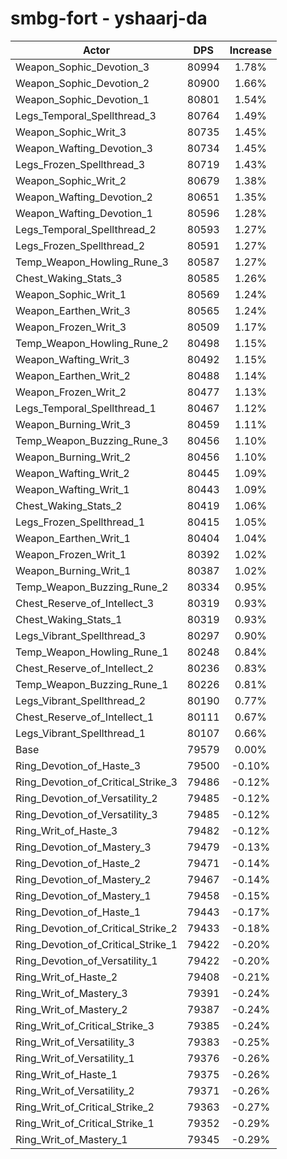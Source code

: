 # smbg-fort - yshaarj-da
| Actor | DPS | Increase |
|---|:---:|:---:|
|Weapon_Sophic_Devotion_3|80994|1.78%|
|Weapon_Sophic_Devotion_2|80900|1.66%|
|Weapon_Sophic_Devotion_1|80801|1.54%|
|Legs_Temporal_Spellthread_3|80764|1.49%|
|Weapon_Sophic_Writ_3|80735|1.45%|
|Weapon_Wafting_Devotion_3|80734|1.45%|
|Legs_Frozen_Spellthread_3|80719|1.43%|
|Weapon_Sophic_Writ_2|80679|1.38%|
|Weapon_Wafting_Devotion_2|80651|1.35%|
|Weapon_Wafting_Devotion_1|80596|1.28%|
|Legs_Temporal_Spellthread_2|80593|1.27%|
|Legs_Frozen_Spellthread_2|80591|1.27%|
|Temp_Weapon_Howling_Rune_3|80587|1.27%|
|Chest_Waking_Stats_3|80585|1.26%|
|Weapon_Sophic_Writ_1|80569|1.24%|
|Weapon_Earthen_Writ_3|80565|1.24%|
|Weapon_Frozen_Writ_3|80509|1.17%|
|Temp_Weapon_Howling_Rune_2|80498|1.15%|
|Weapon_Wafting_Writ_3|80492|1.15%|
|Weapon_Earthen_Writ_2|80488|1.14%|
|Weapon_Frozen_Writ_2|80477|1.13%|
|Legs_Temporal_Spellthread_1|80467|1.12%|
|Weapon_Burning_Writ_3|80459|1.11%|
|Temp_Weapon_Buzzing_Rune_3|80456|1.10%|
|Weapon_Burning_Writ_2|80456|1.10%|
|Weapon_Wafting_Writ_2|80445|1.09%|
|Weapon_Wafting_Writ_1|80443|1.09%|
|Chest_Waking_Stats_2|80419|1.06%|
|Legs_Frozen_Spellthread_1|80415|1.05%|
|Weapon_Earthen_Writ_1|80404|1.04%|
|Weapon_Frozen_Writ_1|80392|1.02%|
|Weapon_Burning_Writ_1|80387|1.02%|
|Temp_Weapon_Buzzing_Rune_2|80334|0.95%|
|Chest_Reserve_of_Intellect_3|80319|0.93%|
|Chest_Waking_Stats_1|80319|0.93%|
|Legs_Vibrant_Spellthread_3|80297|0.90%|
|Temp_Weapon_Howling_Rune_1|80248|0.84%|
|Chest_Reserve_of_Intellect_2|80236|0.83%|
|Temp_Weapon_Buzzing_Rune_1|80226|0.81%|
|Legs_Vibrant_Spellthread_2|80190|0.77%|
|Chest_Reserve_of_Intellect_1|80111|0.67%|
|Legs_Vibrant_Spellthread_1|80107|0.66%|
|Base|79579|0.00%|
|Ring_Devotion_of_Haste_3|79500|-0.10%|
|Ring_Devotion_of_Critical_Strike_3|79486|-0.12%|
|Ring_Devotion_of_Versatility_2|79485|-0.12%|
|Ring_Devotion_of_Versatility_3|79485|-0.12%|
|Ring_Writ_of_Haste_3|79482|-0.12%|
|Ring_Devotion_of_Mastery_3|79479|-0.13%|
|Ring_Devotion_of_Haste_2|79471|-0.14%|
|Ring_Devotion_of_Mastery_2|79467|-0.14%|
|Ring_Devotion_of_Mastery_1|79458|-0.15%|
|Ring_Devotion_of_Haste_1|79443|-0.17%|
|Ring_Devotion_of_Critical_Strike_2|79433|-0.18%|
|Ring_Devotion_of_Critical_Strike_1|79422|-0.20%|
|Ring_Devotion_of_Versatility_1|79422|-0.20%|
|Ring_Writ_of_Haste_2|79408|-0.21%|
|Ring_Writ_of_Mastery_3|79391|-0.24%|
|Ring_Writ_of_Mastery_2|79387|-0.24%|
|Ring_Writ_of_Critical_Strike_3|79385|-0.24%|
|Ring_Writ_of_Versatility_3|79383|-0.25%|
|Ring_Writ_of_Versatility_1|79376|-0.26%|
|Ring_Writ_of_Haste_1|79375|-0.26%|
|Ring_Writ_of_Versatility_2|79371|-0.26%|
|Ring_Writ_of_Critical_Strike_2|79363|-0.27%|
|Ring_Writ_of_Critical_Strike_1|79352|-0.29%|
|Ring_Writ_of_Mastery_1|79345|-0.29%|
